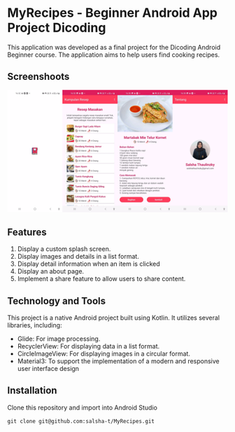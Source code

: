# MyRecipes - Beginner Android App Project Dicoding
This application was developed as a final project for the Dicoding Android Beginner course. The application aims to help users find cooking recipes.

## Screenshoots
![Image Alt](https://github.com/salsha-t/MyRecipes/blob/ab7a30fd3434c3382cc389db223b4751e3776710/MyRecipes_screenshoot.jpg)

## Features
1. Display a custom splash screen.
2. Display images and details in a list format.
3. Display detail information when an item is clicked
4. Display an about page.
5. Implement a share feature to allow users to share content.

## Technology and Tools 
This project is a native Android project built using Kotlin. It utilizes several libraries, including:
- Glide: For image processing.
- RecyclerView: For displaying data in a list format.
- CircleImageView: For displaying images in a circular format.
- Material3: To support the implementation of a modern and responsive user interface design

## Installation
Clone this repository and import into Android Studio
```shell
git clone git@github.com:salsha-t/MyRecipes.git

